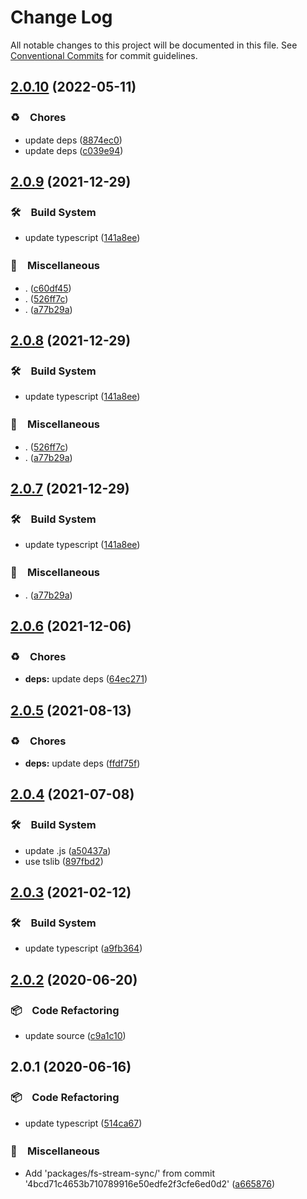 # Change Log

All notable changes to this project will be documented in this file.
See [Conventional Commits](https://conventionalcommits.org) for commit guidelines.

## [2.0.10](https://github.com/bluelovers/ws-iconv/compare/fs-stream-sync@2.0.9...fs-stream-sync@2.0.10) (2022-05-11)


### ♻️　Chores

* update deps ([8874ec0](https://github.com/bluelovers/ws-iconv/commit/8874ec0576dc65e55d6710c61a1dc67e3142fa8f))
* update deps ([c039e94](https://github.com/bluelovers/ws-iconv/commit/c039e942f8562c9fdbba4e8d50c19afc20cc687f))





## [2.0.9](https://github.com/bluelovers/ws-iconv/compare/fs-stream-sync@2.0.6...fs-stream-sync@2.0.9) (2021-12-29)


### 🛠　Build System

* update typescript ([141a8ee](https://github.com/bluelovers/ws-iconv/commit/141a8eefbaeeb45f235f5cdceadaeaeb05d9acc7))


### 🔖　Miscellaneous

* . ([c60df45](https://github.com/bluelovers/ws-iconv/commit/c60df451cb6728e0c28522bba043feaad4a883e0))
* . ([526ff7c](https://github.com/bluelovers/ws-iconv/commit/526ff7c919a83f407386c2e872170813bfc575d0))
* . ([a77b29a](https://github.com/bluelovers/ws-iconv/commit/a77b29ae69eb4e0c87d5120618c699273637510a))





## [2.0.8](https://github.com/bluelovers/ws-iconv/compare/fs-stream-sync@2.0.6...fs-stream-sync@2.0.8) (2021-12-29)


### 🛠　Build System

* update typescript ([141a8ee](https://github.com/bluelovers/ws-iconv/commit/141a8eefbaeeb45f235f5cdceadaeaeb05d9acc7))


### 🔖　Miscellaneous

* . ([526ff7c](https://github.com/bluelovers/ws-iconv/commit/526ff7c919a83f407386c2e872170813bfc575d0))
* . ([a77b29a](https://github.com/bluelovers/ws-iconv/commit/a77b29ae69eb4e0c87d5120618c699273637510a))





## [2.0.7](https://github.com/bluelovers/ws-iconv/compare/fs-stream-sync@2.0.6...fs-stream-sync@2.0.7) (2021-12-29)


### 🛠　Build System

* update typescript ([141a8ee](https://github.com/bluelovers/ws-iconv/commit/141a8eefbaeeb45f235f5cdceadaeaeb05d9acc7))


### 🔖　Miscellaneous

* . ([a77b29a](https://github.com/bluelovers/ws-iconv/commit/a77b29ae69eb4e0c87d5120618c699273637510a))





## [2.0.6](https://github.com/bluelovers/ws-iconv/compare/fs-stream-sync@2.0.5...fs-stream-sync@2.0.6) (2021-12-06)


### ♻️　Chores

* **deps:** update deps ([64ec271](https://github.com/bluelovers/ws-iconv/commit/64ec2718aaa422a5d8761198824886410200c47f))





## [2.0.5](https://github.com/bluelovers/ws-iconv/compare/fs-stream-sync@2.0.4...fs-stream-sync@2.0.5) (2021-08-13)


### ♻️　Chores

* **deps:** update deps ([ffdf75f](https://github.com/bluelovers/ws-iconv/commit/ffdf75f27917b2698690436b66df040f2cc5cebc))





## [2.0.4](https://github.com/bluelovers/ws-iconv/compare/fs-stream-sync@2.0.3...fs-stream-sync@2.0.4) (2021-07-08)


### 🛠　Build System

* update .js ([a50437a](https://github.com/bluelovers/ws-iconv/commit/a50437a84acedeabe884b56978507ee04ea90d58))
* use tslib ([897fbd2](https://github.com/bluelovers/ws-iconv/commit/897fbd2808c31f284dd368759f715c450b033e5e))





## [2.0.3](https://github.com/bluelovers/ws-iconv/compare/fs-stream-sync@2.0.2...fs-stream-sync@2.0.3) (2021-02-12)


### 🛠　Build System

* update typescript ([a9fb364](https://github.com/bluelovers/ws-iconv/commit/a9fb3646f3686e851056c0c14b0689098cddb5c4))





## [2.0.2](https://github.com/bluelovers/ws-iconv/compare/fs-stream-sync@2.0.1...fs-stream-sync@2.0.2) (2020-06-20)


### 📦　Code Refactoring

* update source ([c9a1c10](https://github.com/bluelovers/ws-iconv/commit/c9a1c10f7447a6880a8594bc954dd0de8bd26788))





## 2.0.1 (2020-06-16)


### 📦　Code Refactoring

*  update typescript ([514ca67](https://github.com/bluelovers/ws-iconv/commit/514ca67c1213f555e51edd6672ac925978f07fb9))


### 🔖　Miscellaneous

* Add 'packages/fs-stream-sync/' from commit '4bcd71c4653b710789916e50edfe2f3cfe6ed0d2' ([a665876](https://github.com/bluelovers/ws-iconv/commit/a665876e4deaad524e145be1ea4f7c8257948ba9))
